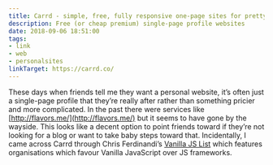 ```yaml
---
title: Carrd - simple, free, fully responsive one-page sites for pretty much anything
description: Free (or cheap premium) single-page profile websites
date: 2018-09-06 18:51:00
tags: 
- link
- web
- personalsites
linkTarget: https://carrd.co/
---
```

These days when friends tell me they want a personal website, it’s often just a single-page profile that they’re really after rather than something pricier and more complicated. In the past there were services like [http://flavors.me/](http://flavors.me/) but it seems to have gone by the wayside. This looks like a decent option to point friends toward if they’re not looking for a blog or want to take baby steps toward that. Incidentally, I came across Carrd through Chris Ferdinandi’s [Vanilla JS List](https://vanillajslist.com/) which features organisations which favour Vanilla JavaScript over JS frameworks.
